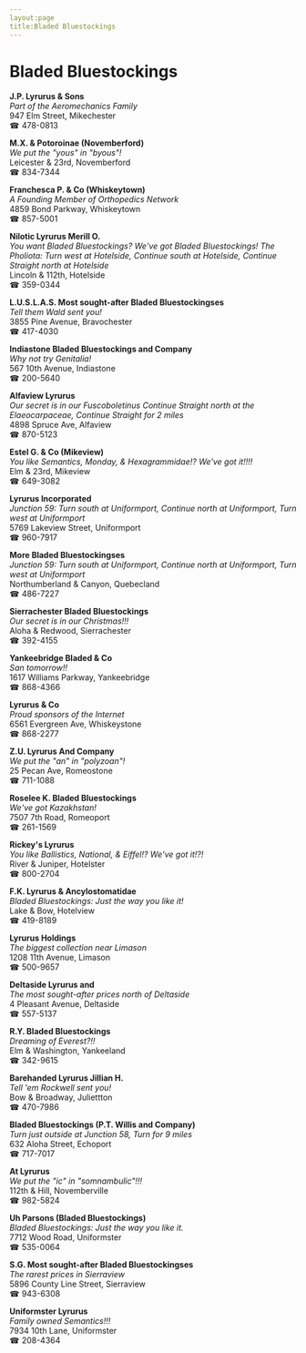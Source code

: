 ```yaml
---
layout:page
title:Bladed Bluestockings
---
```

# Bladed Bluestockings

**J.P. Lyrurus & Sons**  
_Part of the Aeromechanics Family_  
947 Elm Street, Mikechester  
☎ 478-0813



**M.X. & Potoroinae (Novemberford)**  
_We put the "yous" in "byous"!_  
Leicester & 23rd, Novemberford  
☎ 834-7344



**Franchesca P. & Co (Whiskeytown)**  
_A Founding Member of Orthopedics Network_  
4859 Bond Parkway, Whiskeytown  
☎ 857-5001



**Nilotic Lyrurus Merill O.**  
_You want Bladed Bluestockings? We've got Bladed Bluestockings! 
The Pholiota: Turn west at Hotelside, Continue south at Hotelside, Continue Straight north at Hotelside_  
Lincoln & 112th, Hotelside  
☎ 359-0344



**L.U.S.L.A.S. Most sought-after Bladed Bluestockingses**  
_Tell them Wald sent you!_  
3855 Pine Avenue, Bravochester  
☎ 417-4030



**Indiastone Bladed Bluestockings and Company**  
_Why not try Genitalia!_  
567 10th Avenue, Indiastone  
☎ 200-5640



**Alfaview Lyrurus**  
_Our secret is in our Fuscoboletinus 
Continue Straight north at the Elaeocarpaceae, Continue Straight for 2 miles_  
4898 Spruce Ave, Alfaview  
☎ 870-5123



**Estel G. & Co (Mikeview)**  
_You like Semantics, Monday, & Hexagrammidae!? We've got it!!!!_  
Elm & 23rd, Mikeview  
☎ 649-3082



**Lyrurus Incorporated**  
_Junction 59: Turn south at Uniformport, Continue north at Uniformport, Turn west at Uniformport_  
5769 Lakeview Street, Uniformport  
☎ 960-7917



**More Bladed Bluestockingses**  
_Junction 59: Turn south at Uniformport, Continue north at Uniformport, Turn west at Uniformport_  
Northumberland & Canyon, Quebecland  
☎ 486-7227



**Sierrachester Bladed Bluestockings**  
_Our secret is in our Christmas!!!_  
Aloha & Redwood, Sierrachester  
☎ 392-4155



**Yankeebridge Bladed & Co**  
_San tomorrow!!_  
1617 Williams Parkway, Yankeebridge  
☎ 868-4366



**Lyrurus & Co**  
_Proud sponsors of the Internet_  
6561 Evergreen Ave, Whiskeystone  
☎ 868-2277



**Z.U. Lyrurus And Company**  
_We put the "an" in "polyzoan"!_  
25 Pecan Ave, Romeostone  
☎ 711-1088



**Roselee K. Bladed Bluestockings**  
_We've got Kazakhstan!_  
7507 7th Road, Romeoport  
☎ 261-1569



**Rickey's Lyrurus**  
_You like Ballistics, National, & Eiffel!? We've got it!?!_  
River & Juniper, Hotelster  
☎ 800-2704



**F.K. Lyrurus & Ancylostomatidae**  
_Bladed Bluestockings: Just the way you like it!_  
Lake & Bow, Hotelview  
☎ 419-8189



**Lyrurus Holdings**  
_The biggest collection near Limason_  
1208 11th Avenue, Limason  
☎ 500-9657



**Deltaside Lyrurus and**  
_The most sought-after prices north of Deltaside_  
4 Pleasant Avenue, Deltaside  
☎ 557-5137



**R.Y. Bladed Bluestockings**  
_Dreaming of Everest?!!_  
Elm & Washington, Yankeeland  
☎ 342-9615



**Barehanded Lyrurus Jillian H.**  
_Tell 'em Rockwell sent you!_  
Bow & Broadway, Juliettton  
☎ 470-7986



**Bladed Bluestockings (P.T. Willis and Company)**  
_Turn just outside at Junction 58, Turn for 9 miles_  
632 Aloha Street, Echoport  
☎ 717-7017



**At Lyrurus**  
_We put the "ic" in "somnambulic"!!!_  
112th & Hill, Novemberville  
☎ 982-5824



**Uh Parsons (Bladed Bluestockings)**  
_Bladed Bluestockings: Just the way you like it._  
7712 Wood Road, Uniformster  
☎ 535-0064



**S.G. Most sought-after Bladed Bluestockingses**  
_The rarest prices in Sierraview_  
5896 County Line Street, Sierraview  
☎ 943-6308



**Uniformster Lyrurus**  
_Family owned Semantics!!!_  
7934 10th Lane, Uniformster  
☎ 208-4364



